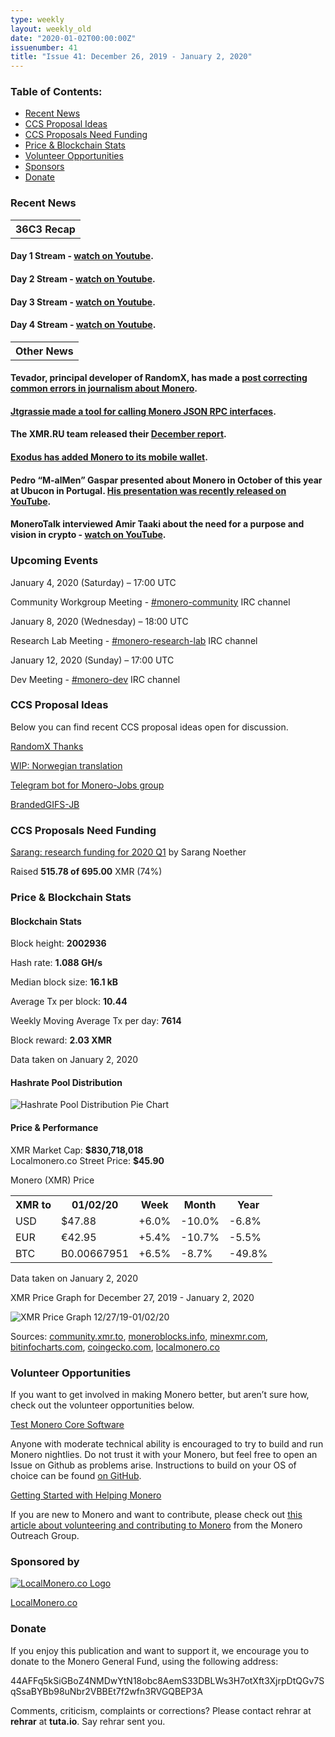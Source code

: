 ```yaml
---
type: weekly
layout: weekly_old
date: "2020-01-02T00:00:00Z"
issuenumber: 41
title: "Issue 41: December 26, 2019 - January 2, 2020"
---
```


<h3>Table of Contents:</h3>
<ul class="contents">
    <li><a href="#news">Recent News</a></li>
    <li><a href="#ideas">CCS Proposal Ideas</a></li>
    <li><a href="#proposals">CCS Proposals Need Funding</a></li>
    <li><a href="#stats">Price & Blockchain Stats</a></li>
    <li><a href="#volunteer">Volunteer Opportunities</a></li>
    <li><a href="#sponsor">Sponsors</a></li>
    <li><a href="#donate">Donate</a></li>
</ul>

<h3 id="news">Recent News</h3>

<table class="moneroversary-table">
  <tbody><tr class="row1">
    <th>36C3 Recap</th>
  </tr>
</tbody></table>

<div class="newsbyte">
    <h4>Day 1 Stream - <a href="https://youtu.be/Xu_QH6oi7oA" target="_blank">watch on Youtube</a>.
    </h4>
</div>

<div class="newsbyte">
    <h4>Day 2 Stream - <a href="https://youtu.be/mc51zyflpa8" target="_blank">watch on Youtube</a>.
    </h4>
</div>

<div class="newsbyte">
    <h4>Day 3 Stream - <a href="https://youtu.be/Krftz3Y39sg" target="_blank">watch on Youtube</a>.
    </h4>
</div>

<div class="newsbyte">
    <h4>Day 4 Stream - <a href="https://youtu.be/t5qZbiplp_E" target="_blank">watch on Youtube</a>.
    </h4>
</div>

<table class="moneroversary-table">
  <tbody><tr class="row1">
    <th>Other News</th>
  </tr>
</tbody></table>

<div class="newsbyte">
    <h4>Tevador, principal developer of RandomX, has made a <a href="https://www.reddit.com/r/Monero/comments/eiioue/monero_is_plagued_by_poor_journalism/" target="_blank">post correcting common errors in journalism about Monero</a>.
    </h4>
</div>

<div class="newsbyte">
    <h4><a href="https://github.com/jtgrassie/xmrpc" target="_blank">Jtgrassie made a tool for calling Monero JSON RPC interfaces</a>.
    </h4>
</div>

<div class="newsbyte">
    <h4>The XMR.RU team released their <a href="https://www.reddit.com/r/Monero/comments/eh3sk8/xmrrureport_december/" target="_blank">December report</a>.
    </h4>
</div>

<div class="newsbyte">
    <h4><a href="https://www.exodus.io/monero-wallet" target="_blank">Exodus has added Monero to its mobile wallet</a>.
    </h4>
</div>

<div class="newsbyte">
    <h4>Pedro “M-alMen” Gaspar presented about Monero in October of this year at Ubucon in Portugal. <a href="https://youtu.be/30o3Joftk2g" target="_blank">His presentation was recently released on YouTube</a>.
    </h4>
</div>

<div class="newsbyte">
    <h4>MoneroTalk interviewed Amir Taaki about the need for a purpose and vision in crypto - <a href="https://youtu.be/6BHOplumirw" target="_blank">watch on YouTube</a>.
    </h4>
</div>


<h3 id="events">Upcoming Events</h3>

<div class="event">
    <p class="date" markdown="1">January 4, 2020 (Saturday) – 17:00 UTC</p>
    <p markdown="1">Community Workgroup Meeting - <a href="irc://chat.freenode.net/#monero-community" target="_blank">#monero-community</a> IRC channel</p>
</div>

<div class="event">
    <p class="date" markdown="1">January 8, 2020 (Wednesday) – 18:00 UTC</p>
    <p markdown="1">Research Lab Meeting - <a href="irc://chat.freenode.net/#monero-research-lab" target="_blank">#monero-research-lab</a> IRC channel</p>
</div>

<div class="event">
    <p class="date" markdown="1">January 12, 2020 (Sunday) – 17:00 UTC</p>
    <p markdown="1">Dev Meeting - <a href="irc://chat.freenode.net/#monero-dev" target="_blank">#monero-dev</a> IRC channel</p>
</div>

<h3 id="ideas">CCS Proposal Ideas</h3>

<p>Below you can find recent CCS proposal ideas open for discussion.</p>

<div class="proposal">
<p><a href="https://repo.getmonero.org/monero-project/ccs-proposals/merge_requests/107" target="_blank">RandomX Thanks</a></p>
</div>

<div class="proposal">
<p><a href="https://repo.getmonero.org/monero-project/ccs-proposals/merge_requests/102" target="_blank">WIP: Norwegian translation</a></p>
</div>

<div class="proposal">
<p><a href="https://repo.getmonero.org/monero-project/ccs-proposals/merge_requests/91" target="_blank">Telegram bot for Monero-Jobs group</a></p>
</div>

<div class="proposal">
<p><a href="https://repo.getmonero.org/monero-project/ccs-proposals/merge_requests/88" target="_blank">BrandedGIFS-JB</a></p>
</div>

<h3 id="proposals">CCS Proposals Need Funding</h3>

<div class="proposal">
    <p><a href="https://ccs.getmonero.org/proposals/sarang-2020-q1.html" target="_blank">Sarang: research funding for 2020 Q1</a> by Sarang Noether</p>
    <p>Raised <b>515.78 of 695.00</b> XMR (74%)</p>
</div>

<h3 id="stats">Price & Blockchain Stats</h3>

<h4 class="stat">Blockchain Stats</h4>

<div class="bcstats">
    <p>Block height: <b>2002936</b></p>
    <p>Hash rate: <b>1.088 GH/s</b></p>
    <p>Median block size: <b>16.1 kB</b></p>
    <p>Average Tx per block: <b>10.44</b></p>
    <p>Weekly Moving Average Tx per day: <b>7614</b></p>
    <p>Block reward: <b>2.03 XMR</b></p>
</div>
<p class="note">Data taken on January 2, 2020</p>

<h4 class="stat">Hashrate Pool Distribution</h4>
<p><img src="/img/hashrate-pool-distribution-0102.png" alt="Hashrate Pool Distribution Pie Chart"/></p>

<h4 class="stat">Price & Performance</h4>

<div class="price-intro">XMR Market Cap: <b>$830,718,018</b><br>Localmonero.co Street Price: <b>$45.90</b></div>

<p class="table-title">Monero (XMR) Price</p>
<table class="price-table">
  <tr class="row1">
    <th>XMR to</th>
    <th>01/02/20</th>
    <th>Week</th>
    <th>Month</th>
    <th>Year</th>
  </tr>
  <tr>
    <td data-th="XMR to">USD</td>
    <td data-th="01/02/20">$47.88</td>
    <td data-th="Week" class="green">+6.0%</td>
    <td data-th="Month" class="red">-10.0%</td>
    <td data-th="Year" class="red">-6.8%</td>
  </tr>
  <tr class="row3">
    <td data-th="XMR to">EUR</td>
    <td data-th="01/02/20">€42.95</td>
    <td data-th="Week" class="green">+5.4%</td>
    <td data-th="Month" class="red">-10.7%</td>
    <td data-th="Year" class="red">-5.5%</td>
  </tr>
  <tr>
    <td data-th="XMR to">BTC</td>
    <td data-th="01/02/20">B0.00667951</td>
    <td data-th="Week" class="green">+6.5%</td>
    <td data-th="Month" class="red">-8.7%</td>
    <td data-th="Year" class="red">-49.8%</td>
  </tr>
</table>
<p class="note">Data taken on January 2, 2020</p>

<p class="table-title">XMR Price Graph for December 27, 2019 - January 2, 2020</p>

![XMR Price Graph 12/27/19-01/02/20](/img/weekly-chart-0102.png "XMR Price Graph 12/27/19-01/02/20") 

Sources: <a href="https://community.xmr.to/explorer/mainnet/" target="_blank">community.xmr.to</a>, <a href="https://moneroblocks.info/stats/transaction-stats" target="_blank">moneroblocks.info</a>, <a href="https://minexmr.com/pools.html" target="_blank">minexmr.com</a>, <a href="https://bitinfocharts.com/monero/" target="_blank">bitinfocharts.com</a>, <a href="https://www.coingecko.com/" target="_blank">coingecko.com</a>, <a href="https://localmonero.co/" target="_blank">localmonero.co</a>

<h3 id="volunteer">Volunteer Opportunities</h3>

<p>If you want to get involved in making Monero better, but aren’t sure how, check out the volunteer opportunities below.</p>

<div class="newsbyte">
    <p class="date"><a href="https://github.com/monero-project/monero" target="_blank">Test Monero Core Software</a></p>
    <p>Anyone with moderate technical ability is encouraged to try to build and run Monero nightlies. Do not trust it with your Monero, but feel free to open an Issue on Github as problems arise. Instructions to build on your OS of choice can be found <a href="https://github.com/monero-project/monero#compiling-monero-from-source" target="_blank">on GitHub</a>. </p>
</div>

<div class="newsbyte">
    <p class="date"><a href="https://github.com/monero-project/monero" target="_blank">Getting Started with Helping Monero</a></p>
    <p>If you are new to Monero and want to contribute, please check out <a href="https://www.monerooutreach.org/stories/getting-started-helping-monero.php" target="_blank">this article about volunteering and contributing to Monero</a> from the Monero Outreach Group. </p>
</div>

<h3 id="sponsor">Sponsored by</h3>

<p><a href="https://localmonero.co/" target="_blank"><img src="/img/localmonero-logo.png" alt="LocalMonero.co Logo" class="localmonero"></a></p>

<p class="text-center"><a href="https://localmonero.co/" target="_blank">LocalMonero.co</a></p>

<h3 id="donate">Donate</h3>

<p markdown="1">If you enjoy this publication and want to support it, we encourage you to donate to the Monero General Fund, using the following address:</p>

<p class="address" markdown="1">44AFFq5kSiGBoZ4NMDwYtN18obc8AemS33DBLWs3H7otXft3XjrpDtQGv7SqSsaBYBb98uNbr2VBBEt7f2wfn3RVGQBEP3A</p>

<!--p><a href="monero:44AFFq5kSiGBoZ4NMDwYtN18obc8AemS33DBLWs3H7otXft3XjrpDtQGv7SqSsaBYBb98uNbr2VBBEt7f2wfn3RVGQBEP3A" class="qr"><img src="/img/donate-monero.png"></a></p-->

Comments, criticism, complaints or corrections? Please contact rehrar at **rehrar** at **tuta.io**. Say rehrar sent you.